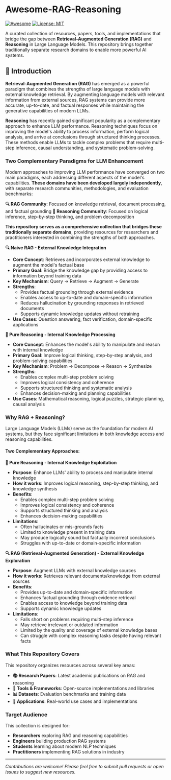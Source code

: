 # Awesome-RAG-Reasoning

[![Awesome](https://awesome.re/badge.svg)](https://awesome.re)
[![License: MIT](https://img.shields.io/badge/License-MIT-yellow.svg)](https://opensource.org/licenses/MIT)

A curated collection of resources, papers, tools, and implementations that bridge the gap between **Retrieval-Augmented Generation (RAG)** and **Reasoning** in Large Language Models. This repository brings together traditionally separate research domains to enable more powerful AI systems.

## 📖 Introduction

**Retrieval-Augmented Generation (RAG)** has emerged as a powerful paradigm that combines the strengths of large language models with external knowledge retrieval. By augmenting language models with relevant information from external sources, RAG systems can provide more accurate, up-to-date, and factual responses while maintaining the generative capabilities of modern LLMs.

**Reasoning** has recently gained significant popularity as a complementary approach to enhance LLM performance. Reasoning techniques focus on improving the model's ability to process information, perform logical analysis, and arrive at conclusions through structured thinking processes. These methods enable LLMs to tackle complex problems that require multi-step inference, causal understanding, and systematic problem-solving.

### Two Complementary Paradigms for LLM Enhancement

Modern approaches to improving LLM performance have converged on two main paradigms, each addressing different aspects of the model's capabilities. **These domains have been developed largely independently**, with separate research communities, methodologies, and evaluation benchmarks:

**🔍 RAG Community**: Focused on knowledge retrieval, document processing, and factual grounding
**🧠 Reasoning Community**: Focused on logical inference, step-by-step thinking, and problem decomposition

**This repository serves as a comprehensive collection that bridges these traditionally separate domains**, providing resources for researchers and practitioners interested in combining the strengths of both approaches.

**🔍 Naive RAG - External Knowledge Integration**
- **Core Concept**: Retrieves and incorporates external knowledge to augment the model's factual base
- **Primary Goal**: Bridge the knowledge gap by providing access to information beyond training data
- **Key Mechanism**: Query → Retrieve → Augment → Generate
- **Strengths**: 
  - Provides factual grounding through external evidence
  - Enables access to up-to-date and domain-specific information
  - Reduces hallucination by grounding responses in retrieved documents
  - Supports dynamic knowledge updates without retraining
- **Use Cases**: Question answering, fact verification, domain-specific applications

**🧠 Pure Reasoning - Internal Knowledge Processing**
- **Core Concept**: Enhances the model's ability to manipulate and reason with internal knowledge
- **Primary Goal**: Improve logical thinking, step-by-step analysis, and problem-solving capabilities
- **Key Mechanism**: Problem → Decompose → Reason → Synthesize
- **Strengths**:
  - Enables complex multi-step problem solving
  - Improves logical consistency and coherence
  - Supports structured thinking and systematic analysis
  - Enhances decision-making and planning capabilities
- **Use Cases**: Mathematical reasoning, logical puzzles, strategic planning, causal analysis

### Why RAG + Reasoning?

Large Language Models (LLMs) serve as the foundation for modern AI systems, but they face significant limitations in both knowledge access and reasoning capabilities. 

#### Two Complementary Approaches:

**🧠 Pure Reasoning - Internal Knowledge Exploitation**
- **Purpose**: Enhance LLMs' ability to process and manipulate internal knowledge
- **How it works**: Improves logical reasoning, step-by-step thinking, and knowledge synthesis
- **Benefits**:
  - Enables complex multi-step problem solving
  - Improves logical consistency and coherence
  - Supports structured thinking and analysis
  - Enhances decision-making capabilities
- **Limitations**:
  - Often hallucinates or mis-grounds facts
  - Limited to knowledge present in training data
  - May produce logically sound but factually incorrect conclusions
  - Struggles with up-to-date or domain-specific information

**🔍 RAG (Retrieval-Augmented Generation) - External Knowledge Exploration**
- **Purpose**: Augment LLMs with external knowledge sources
- **How it works**: Retrieves relevant documents/knowledge from external sources
- **Benefits**: 
  - Provides up-to-date and domain-specific information
  - Enhances factual grounding through evidence retrieval
  - Enables access to knowledge beyond training data
  - Supports dynamic knowledge updates
- **Limitations**:
  - Falls short on problems requiring multi-step inference
  - May retrieve irrelevant or outdated information
  - Limited by the quality and coverage of external knowledge bases
  - Can struggle with complex reasoning tasks despite having relevant facts

### What This Repository Covers

This repository organizes resources across several key areas:

- **📚 Research Papers**: Latest academic publications on RAG and reasoning
- **🔧 Tools & Frameworks**: Open-source implementations and libraries
- **📊 Datasets**: Evaluation benchmarks and training data
- **🎯 Applications**: Real-world use cases and implementations

### Target Audience

This collection is designed for:
- **Researchers** exploring RAG and reasoning capabilities
- **Engineers** building production RAG systems
- **Students** learning about modern NLP techniques
- **Practitioners** implementing RAG solutions in industry

---

*Contributions are welcome! Please feel free to submit pull requests or open issues to suggest new resources.*